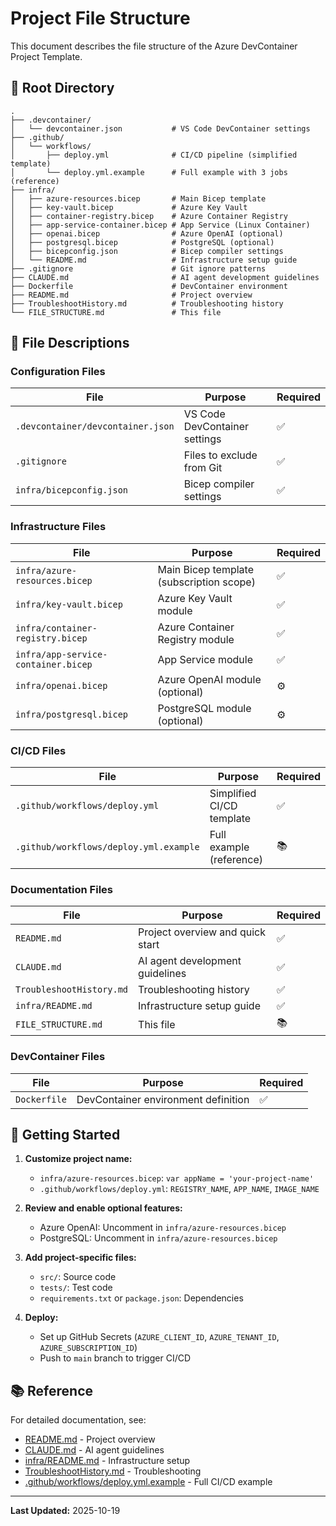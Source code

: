 # Project File Structure

This document describes the file structure of the Azure DevContainer Project Template.

## 📁 Root Directory

```
.
├── .devcontainer/
│   └── devcontainer.json           # VS Code DevContainer settings
├── .github/
│   └── workflows/
│       ├── deploy.yml              # CI/CD pipeline (simplified template)
│       └── deploy.yml.example      # Full example with 3 jobs (reference)
├── infra/
│   ├── azure-resources.bicep       # Main Bicep template
│   ├── key-vault.bicep             # Azure Key Vault
│   ├── container-registry.bicep    # Azure Container Registry
│   ├── app-service-container.bicep # App Service (Linux Container)
│   ├── openai.bicep                # Azure OpenAI (optional)
│   ├── postgresql.bicep            # PostgreSQL (optional)
│   ├── bicepconfig.json            # Bicep compiler settings
│   └── README.md                   # Infrastructure setup guide
├── .gitignore                      # Git ignore patterns
├── CLAUDE.md                       # AI agent development guidelines
├── Dockerfile                      # DevContainer environment
├── README.md                       # Project overview
├── TroubleshootHistory.md          # Troubleshooting history
└── FILE_STRUCTURE.md               # This file
```

## 📝 File Descriptions

### Configuration Files

| File | Purpose | Required |
|------|---------|----------|
| `.devcontainer/devcontainer.json` | VS Code DevContainer settings | ✅ |
| `.gitignore` | Files to exclude from Git | ✅ |
| `infra/bicepconfig.json` | Bicep compiler settings | ✅ |

### Infrastructure Files

| File | Purpose | Required |
|------|---------|----------|
| `infra/azure-resources.bicep` | Main Bicep template (subscription scope) | ✅ |
| `infra/key-vault.bicep` | Azure Key Vault module | ✅ |
| `infra/container-registry.bicep` | Azure Container Registry module | ✅ |
| `infra/app-service-container.bicep` | App Service module | ✅ |
| `infra/openai.bicep` | Azure OpenAI module (optional) | ⚙️ |
| `infra/postgresql.bicep` | PostgreSQL module (optional) | ⚙️ |

### CI/CD Files

| File | Purpose | Required |
|------|---------|----------|
| `.github/workflows/deploy.yml` | Simplified CI/CD template | ✅ |
| `.github/workflows/deploy.yml.example` | Full example (reference) | 📚 |

### Documentation Files

| File | Purpose | Required |
|------|---------|----------|
| `README.md` | Project overview and quick start | ✅ |
| `CLAUDE.md` | AI agent development guidelines | ✅ |
| `TroubleshootHistory.md` | Troubleshooting history | ✅ |
| `infra/README.md` | Infrastructure setup guide | ✅ |
| `FILE_STRUCTURE.md` | This file | 📚 |

### DevContainer Files

| File | Purpose | Required |
|------|---------|----------|
| `Dockerfile` | DevContainer environment definition | ✅ |

## 🚀 Getting Started

1. **Customize project name:**
   - `infra/azure-resources.bicep`: `var appName = 'your-project-name'`
   - `.github/workflows/deploy.yml`: `REGISTRY_NAME`, `APP_NAME`, `IMAGE_NAME`

2. **Review and enable optional features:**
   - Azure OpenAI: Uncomment in `infra/azure-resources.bicep`
   - PostgreSQL: Uncomment in `infra/azure-resources.bicep`

3. **Add project-specific files:**
   - `src/`: Source code
   - `tests/`: Test code
   - `requirements.txt` or `package.json`: Dependencies

4. **Deploy:**
   - Set up GitHub Secrets (`AZURE_CLIENT_ID`, `AZURE_TENANT_ID`, `AZURE_SUBSCRIPTION_ID`)
   - Push to `main` branch to trigger CI/CD

## 📚 Reference

For detailed documentation, see:
- [README.md](README.md) - Project overview
- [CLAUDE.md](CLAUDE.md) - AI agent guidelines
- [infra/README.md](infra/README.md) - Infrastructure setup
- [TroubleshootHistory.md](TroubleshootHistory.md) - Troubleshooting
- [.github/workflows/deploy.yml.example](.github/workflows/deploy.yml.example) - Full CI/CD example

---

**Last Updated:** 2025-10-19
